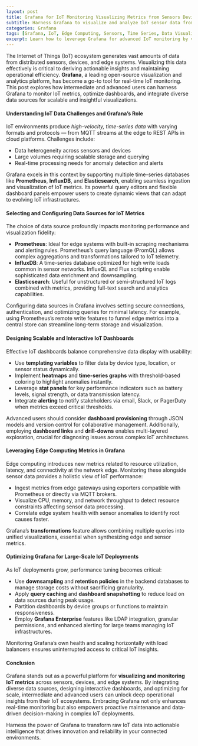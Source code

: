 ```yaml
---
layout: post
title: Grafana for IoT Monitoring Visualizing Metrics from Sensors Devices and Edge Systems
subtitle: Harness Grafana to visualize and analyze IoT sensor data from devices and edge systems with advanced techniques for scalable monitoring
categories: Grafana
tags: [Grafana, IoT, Edge Computing, Sensors, Time Series, Data Visualization, Prometheus, InfluxDB, MQTT]
excerpt: Learn how to leverage Grafana for advanced IoT monitoring by visualizing metrics from sensors, devices, and edge systems. Explore data sources, dashboards, and optimization strategies for scalable IoT insights.
---
```

The Internet of Things (IoT) ecosystem generates vast amounts of data from distributed sensors, devices, and edge systems. Visualizing this data effectively is critical to deriving actionable insights and maintaining operational efficiency. **Grafana**, a leading open-source visualization and analytics platform, has become a go-to tool for real-time IoT monitoring. This post explores how intermediate and advanced users can harness Grafana to monitor IoT metrics, optimize dashboards, and integrate diverse data sources for scalable and insightful visualizations.

#### Understanding IoT Data Challenges and Grafana’s Role

IoT environments produce *high-velocity, time-series data* with varying formats and protocols — from MQTT streams at the edge to REST APIs in cloud platforms. Challenges include:

- Data heterogeneity across sensors and devices
- Large volumes requiring scalable storage and querying
- Real-time processing needs for anomaly detection and alerts

Grafana excels in this context by supporting multiple time-series databases like **Prometheus**, **InfluxDB**, and **Elasticsearch**, enabling seamless ingestion and visualization of IoT metrics. Its powerful query editors and flexible dashboard panels empower users to create dynamic views that can adapt to evolving IoT infrastructures.

#### Selecting and Configuring Data Sources for IoT Metrics

The choice of data source profoundly impacts monitoring performance and visualization fidelity:

- **Prometheus**: Ideal for edge systems with built-in scraping mechanisms and alerting rules. Prometheus’s query language (PromQL) allows complex aggregations and transformations tailored to IoT telemetry.
- **InfluxDB**: A time-series database optimized for high write loads common in sensor networks. InfluxQL and Flux scripting enable sophisticated data enrichment and downsampling.
- **Elasticsearch**: Useful for unstructured or semi-structured IoT logs combined with metrics, providing full-text search and analytics capabilities.

Configuring data sources in Grafana involves setting secure connections, authentication, and optimizing queries for minimal latency. For example, using Prometheus’s remote write features to funnel edge metrics into a central store can streamline long-term storage and visualization.

#### Designing Scalable and Interactive IoT Dashboards

Effective IoT dashboards balance comprehensive data display with usability:

- Use **templating variables** to filter data by device type, location, or sensor status dynamically.
- Implement **heatmaps** and **time-series graphs** with threshold-based coloring to highlight anomalies instantly.
- Leverage **stat panels** for key performance indicators such as battery levels, signal strength, or data transmission latency.
- Integrate **alerting** to notify stakeholders via email, Slack, or PagerDuty when metrics exceed critical thresholds.

Advanced users should consider **dashboard provisioning** through JSON models and version control for collaborative management. Additionally, employing **dashboard links** and **drill-downs** enables multi-layered exploration, crucial for diagnosing issues across complex IoT architectures.

#### Leveraging Edge Computing Metrics in Grafana

Edge computing introduces new metrics related to resource utilization, latency, and connectivity at the network edge. Monitoring these alongside sensor data provides a holistic view of IoT performance:

- Ingest metrics from edge gateways using exporters compatible with Prometheus or directly via MQTT brokers.
- Visualize CPU, memory, and network throughput to detect resource constraints affecting sensor data processing.
- Correlate edge system health with sensor anomalies to identify root causes faster.

Grafana’s **transformations** feature allows combining multiple queries into unified visualizations, essential when synthesizing edge and sensor metrics.

#### Optimizing Grafana for Large-Scale IoT Deployments

As IoT deployments grow, performance tuning becomes critical:

- Use **downsampling** and **retention policies** in the backend databases to manage storage costs without sacrificing granularity.
- Apply **query caching** and **dashboard snapshotting** to reduce load on data sources during peak usage.
- Partition dashboards by device groups or functions to maintain responsiveness.
- Employ **Grafana Enterprise** features like LDAP integration, granular permissions, and enhanced alerting for large teams managing IoT infrastructures.

Monitoring Grafana’s own health and scaling horizontally with load balancers ensures uninterrupted access to critical IoT insights.

#### Conclusion

Grafana stands out as a powerful platform for **visualizing and monitoring IoT metrics** across sensors, devices, and edge systems. By integrating diverse data sources, designing interactive dashboards, and optimizing for scale, intermediate and advanced users can unlock deep operational insights from their IoT ecosystems. Embracing Grafana not only enhances real-time monitoring but also empowers proactive maintenance and data-driven decision-making in complex IoT deployments.

Harness the power of Grafana to transform raw IoT data into actionable intelligence that drives innovation and reliability in your connected environments.
